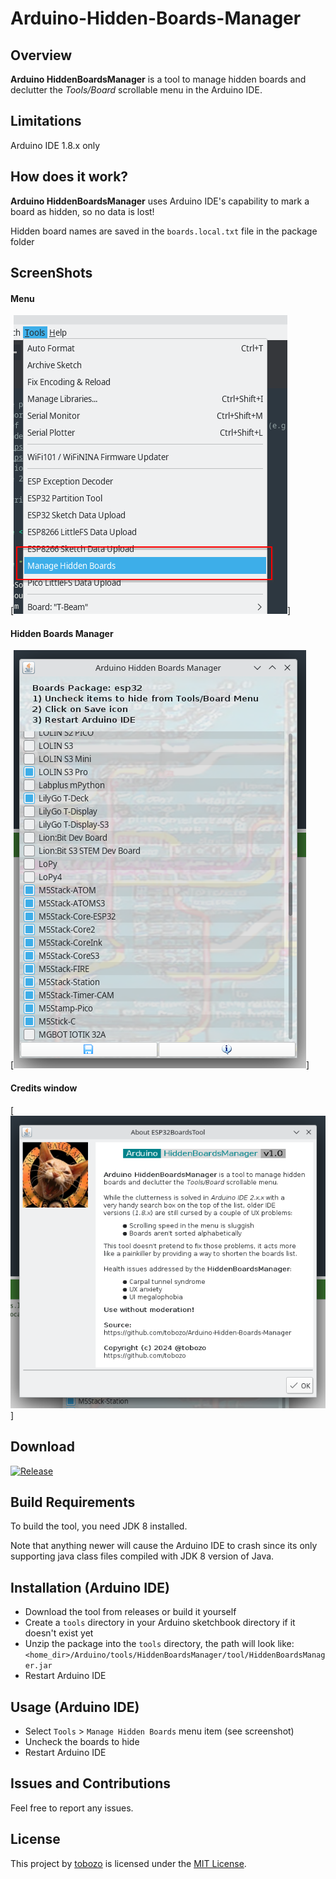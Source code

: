 # Arduino-Hidden-Boards-Manager


## Overview

**Arduino HiddenBoardsManager** is a tool to manage hidden boards and declutter the <i>Tools/Board</i> scrollable menu in the Arduino IDE.

## Limitations

Arduino IDE 1.8.x only


## How does it work?

**Arduino HiddenBoardsManager** uses Arduino IDE's capability to mark a board as hidden, so no data is lost!

Hidden board names are saved in the `boards.local.txt` file in the package folder


## ScreenShots

#### Menu
[![Menu](assets/Screenshot_Menu.png)]

#### Hidden Boards Manager
[![Tool](assets/Screenshot_HiddenBoardsManager.png)]

#### Credits window
[![About](assets/Screenshot_About.png)]


## Download

[![Release](https://img.shields.io/github/release/tobozo/Arduino-Hidden-Boards-Manager.svg?style=flat-square)](https://github.com/tobozo/Arduino-Hidden-Boards-Manager/releases)

## Build Requirements
To build the tool, you need JDK 8 installed.

Note that anything newer will cause the Arduino IDE to crash since its only supporting java class files compiled with JDK 8 version of Java.

## Installation (Arduino IDE)
- Download the tool from releases or build it yourself
- Create a `tools` directory in your Arduino sketchbook directory if it doesn't exist yet
- Unzip the package into the `tools` directory, the path will look like:<br>
    `<home_dir>/Arduino/tools/HiddenBoardsManager/tool/HiddenBoardsManager.jar`
- Restart Arduino IDE

## Usage (Arduino IDE)
- Select `Tools` > `Manage Hidden Boards` menu item (see screenshot)
- Uncheck the boards to hide
- Restart Arduino IDE



## Issues and Contributions
Feel free to report any issues.


## License
This project by [tobozo](https://github.com/tobozo/) is licensed under the [MIT License](LICENSE).
